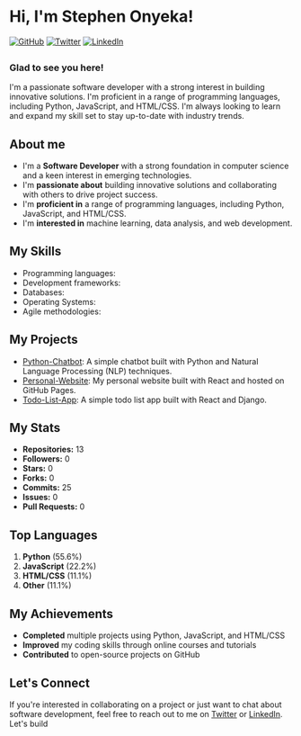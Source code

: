 <link rel="stylesheet" href="https://cdnjs.cloudflare.com/ajax/libs/font-awesome/5.15.3/css/all.min.css">

# Hi, I'm Stephen Onyeka! 
<a href="https://www.github.com/StephenOnyeka" target="_blank" rel="noreferrer"><img src="https://img.shields.io/badge/GitHub-100000?style=for-the-badge&logo=github&logoColor=white" style="margin-bottom: 5px;" alt="GitHub" /></a>
<a href="https://twitter.com/" target="_blank" rel="noreferrer"><img src="https://img.shields.io/badge/Twitter-1DA1F2?style=for-the-badge&logo=twitter&logoColor=white" style="margin-bottom: 5px;" alt="Twitter" /></a>
<a href="https://www.linkedin.com/" target="_blank" rel="noreferrer"><img src="https://img.shields.io/badge/LinkedIn-0077B5?style=for-the-badge&logo=linkedin&logoColor=white" style="margin-bottom: 5px;" alt="LinkedIn" /></a>

### Glad to see you here! 
I'm a passionate software developer with a strong interest in building innovative solutions. I'm proficient in a range of programming languages, including Python, JavaScript, and HTML/CSS. I'm always looking to learn and expand my skill set to stay up-to-date with industry trends.

## About me

- I'm a **<i class="fas fa-code"></i> Software Developer** with a strong foundation in computer science and a keen interest in emerging technologies.
- I'm **<i class="fas fa-heart"></i> passionate about** building innovative solutions and collaborating with others to drive project success.
- I'm **<i class="fas fa-laptop-code"></i> proficient in** a range of programming languages, including Python, JavaScript, and HTML/CSS.
- I'm **<i class="fas fa-rocket"></i> interested in** machine learning, data analysis, and web development.

## My Skills

- Programming languages: 
  <i class="fab fa-python"></i>
  <i class="fab fa-js"></i>
  <i class="fab fa-html5"></i>
  <i class="fab fa-css3"></i>
- Development frameworks: 
  <i class="fab fa-django"></i>
  <i class="fab fa-react"></i>
- Databases: 
  <i class="fas fa-database"></i>
  <i class="fas fa-server"></i>
- Operating Systems: 
  <i class="fab fa-windows"></i>
  <i class="fab fa-linux"></i>
- Agile methodologies: 
  <i class="fas fa-chart-line"></i>
  <i class="fas fa-tasks"></i>

## My Projects

- [Python-Chatbot](https://github.com/StephenOnyeka/Python-Chatbot): A simple chatbot built with Python and Natural Language Processing (NLP) techniques.
- [Personal-Website](https://github.com/StephenOnyeka/Personal-Website): My personal website built with React and hosted on GitHub Pages.
- [Todo-List-App](https://github.com/StephenOnyeka/Todo-List-App): A simple todo list app built with React and Django.

## My Stats

- **Repositories:** 13
- **Followers:** 0
- **Stars:** 0
- **Forks:** 0
- **Commits:** 25
- **Issues:** 0
- **Pull Requests:** 0

## Top Languages

1. **Python** (55.6%)
2. **JavaScript** (22.2%)
3. **HTML/CSS** (11.1%)
4. **Other** (11.1%)

## My Achievements

- **<i class="fas fa-check-circle"></i> Completed** multiple projects using Python, JavaScript, and HTML/CSS
- **<i class="fas fa-graduation-cap"></i> Improved** my coding skills through online courses and tutorials
- **<i class="fas fa-handshake"></i> Contributed** to open-source projects on GitHub

## Let's Connect

If you're interested in collaborating on a project or just want to chat about software development, feel free to reach out to me on [Twitter](https://twitter.com/) or [LinkedIn](https://www.linkedin.com/). Let's build
